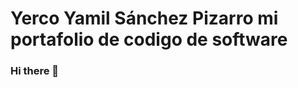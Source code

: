 # Yerco Yamil Sánchez Pizarro mi portafolio de codigo de software

### Hi there 👋

<!--
**Yerco2695/Yerco2695** is a ✨ _special_ ✨ repository because its `README.md` (this file) appears on your GitHub profile.>

[![An old rock in the desert](/assets/images/shiprock.jpg "Shiprock, New Mexico by Beau Rogers")](https://cdn.hobbyconsolas.com/sites/navi.axelspringer.es/public/styles/hc_1440x810/public/media/image/2022/05/dragon-ball-super-portada-exclusiva-vegeta-mega-instinto-serie-roja-espanola-han-respetado-color-original-ultra-ego-2692279.jpg?itok=5h27o3CH)

Here are some ideas to get you started:

- 🔭 I’m currently studing on Domingo Savio Private University of Tarija
- 🌱 I’m currently learning to code on every language that i see
- 👯 I’m looking to collaborate on ...
- 🤔 I’m looking for help with ...
- 💬 Ask me about ...
- 📫 How to reach me: ...
- 😄 Pronouns: ...
- ⚡ Fun fact: ...


